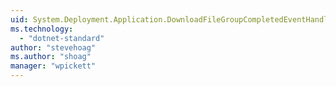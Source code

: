 ```yaml
---
uid: System.Deployment.Application.DownloadFileGroupCompletedEventHandler
ms.technology: 
  - "dotnet-standard"
author: "stevehoag"
ms.author: "shoag"
manager: "wpickett"
---
```

